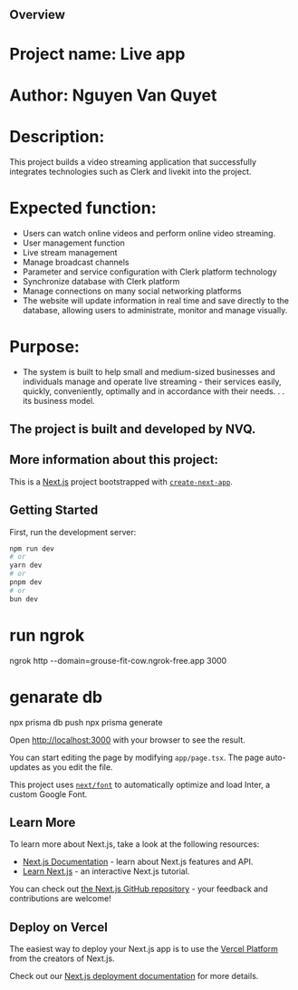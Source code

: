 ## Overview

# Project name: Live app

# Author: Nguyen Van Quyet

# Description:

This project builds a video streaming application that successfully integrates technologies such as Clerk and livekit into the project.

# Expected function:

- Users can watch online videos and perform online video streaming.
- User management function
- Live stream management
- Manage broadcast channels
- Parameter and service configuration with Clerk platform technology
- Synchronize database with Clerk platform
- Manage connections on many social networking platforms
- The website will update information in real time and save directly to the database, allowing users to administrate, monitor and manage visually.

# Purpose:

- The system is built to help small and medium-sized businesses and individuals manage and operate live streaming - their services easily, quickly, conveniently, optimally and in accordance with their needs. . . its business model.

## The project is built and developed by NVQ.

## More information about this project:

This is a [Next.js](https://nextjs.org/) project bootstrapped with [`create-next-app`](https://github.com/vercel/next.js/tree/canary/packages/create-next-app).

## Getting Started

First, run the development server:

```bash
npm run dev
# or
yarn dev
# or
pnpm dev
# or
bun dev
```

# run ngrok

ngrok http --domain=grouse-fit-cow.ngrok-free.app 3000

# genarate db

npx prisma db push
npx prisma generate

Open [http://localhost:3000](http://localhost:3000) with your browser to see the result.

You can start editing the page by modifying `app/page.tsx`. The page auto-updates as you edit the file.

This project uses [`next/font`](https://nextjs.org/docs/basic-features/font-optimization) to automatically optimize and load Inter, a custom Google Font.

## Learn More

To learn more about Next.js, take a look at the following resources:

- [Next.js Documentation](https://nextjs.org/docs) - learn about Next.js features and API.
- [Learn Next.js](https://nextjs.org/learn) - an interactive Next.js tutorial.

You can check out [the Next.js GitHub repository](https://github.com/vercel/next.js/) - your feedback and contributions are welcome!

## Deploy on Vercel

The easiest way to deploy your Next.js app is to use the [Vercel Platform](https://vercel.com/new?utm_medium=default-template&filter=next.js&utm_source=create-next-app&utm_campaign=create-next-app-readme) from the creators of Next.js.

Check out our [Next.js deployment documentation](https://nextjs.org/docs/deployment) for more details.
